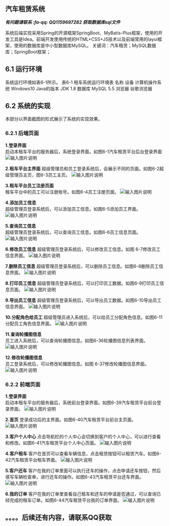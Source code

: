 ## 汽车租赁系统


 **_有问题请联系 :fa-qq: QQ1159697282 获取数据库sql文件_** 

系统后端实现采用Spring的开源框架SpringBoot、MyBatis-Plus框架，使用的开发工具是Idea。前端开发使用传统的HTML+CSS+JS技术以及前端常用的layui框架，使用的数据库是中小型数据库MySQL。
关键词：汽车租赁；MySQL数据库；SpringBoot框架；

## 6.1 运行环境 
系统运行环境如表6-1所示。
表6-1 租车系统运行环境表
名称	设备
计算机操作系统	Windows10
Java的版本	JDK 1.8
数据库	MySQL 5.5
浏览器	谷歌浏览器

## 6.2 系统的实现 
本部分以界面截图的形式展示了系统的实现效果。

### 6.2.1 后端页面 
**1.登录界面**  
启动本租车平台的服务器后，系统登录界面。如图6-1汽车租赁平台后台登录界面
![输入图片说明](https://images.gitee.com/uploads/images/2021/0714/131046_996ed248_5617533.png "图片1.png")

**2.租车平台主界面** 
超级管理员和员工登录系统后，会展示不同的页面。如图6-2超级管理员主页，图6-3员工主页。 
![输入图片说明](https://images.gitee.com/uploads/images/2021/0714/131055_07e72fc6_5617533.png "图片2.png")

**3.租车平台员工注册页面**  
租车平台中的员工可以注册账号。如图6-4员工注册页面。
![输入图片说明](https://images.gitee.com/uploads/images/2021/0714/131105_342e5904_5617533.png "图片3.png")

**4.添加员工信息**  
超级管理员登录系统后，可以添加员工信息。如图6-5添加员工界面。
![输入图片说明](https://images.gitee.com/uploads/images/2021/0714/131136_42dfc473_5617533.png "图片4.png")

**5.查询员工信息**  
超级管理员登录系统后，可以查询员工信息。如图6-6员工信息页面。
![输入图片说明](https://images.gitee.com/uploads/images/2021/0714/131143_b7ee4462_5617533.png "图片5.png")

**6.修改员工信息** 
超级管理员登录系统后，可以修改员工信息。如图 6-7修改员工信息界面。
![输入图片说明](https://images.gitee.com/uploads/images/2021/0714/131152_87c052e0_5617533.png "图片6.png")

**7.删除员工信息** 
超级管理员登录系统后，可以删除员工信息。如图6-8删除员工信息界面。
![输入图片说明](https://images.gitee.com/uploads/images/2021/0714/131200_e50fbbd8_5617533.png "图片7.png")

**8.打印员工信息** 
超级管理员登录系统后，可以打印员工数据。如图6-9打印员工信息页面。
![输入图片说明](https://images.gitee.com/uploads/images/2021/0714/131211_3f5cdc71_5617533.png "图片8.png")

**9.导出员工信息** 
超级管理员登录系统后，可以导出员工数据。如图6-10导出员工信息界面。
![输入图片说明](https://images.gitee.com/uploads/images/2021/0714/131220_16e4d35a_5617533.png "图片9.png")

**10.分配角色给员工** 
超级管理员进入系统后，可以给员工分配角色信息。如图6-11分配员工角色信息界面。
![输入图片说明](https://images.gitee.com/uploads/images/2021/0714/131229_5a2ffec0_5617533.png "图片10.png")

**11.查询轮播图信息**  
员工进入系统后，可以查询轮播图信息。如图6-36轮播图信息列表界面。
![输入图片说明](https://images.gitee.com/uploads/images/2021/0728/132849_3530bcf0_5617533.png "图片1.png")

**12.修改轮播图信息**  
员工登录系统后，可以修改轮播图信息。如图 6-37修改轮播图信息界面。
![输入图片说明](https://images.gitee.com/uploads/images/2021/0728/132900_68c381f3_5617533.png "图片2.png")


### 6.2.2 前端页面
**1.登录界面**  
启动本租车平台的服务器后，系统前台登录界面。如图6-39汽车租赁平台前台登录界面。
![输入图片说明](https://images.gitee.com/uploads/images/2021/0728/132422_7cd5a8e2_5617533.png "前台图片3.png")

**2.首页** 
登录成功后的主界面。如图6-40汽车租赁平台前台主页面。
![输入图片说明](https://images.gitee.com/uploads/images/2021/0728/132432_6e3027ee_5617533.png "前台图片4.png")

**3.客户个人中心** 
点击导航栏的个人中心会切换到客户的个人中心，可以进行查看和修改。如图6-41汽车租赁平台个人中心页面。
![输入图片说明](https://images.gitee.com/uploads/images/2021/0728/132533_3b830f77_5617533.png "前台5.png")

**4.客户租车** 
客户在首页可以查看车辆信息，点击租赁按钮可以租赁汽车。如图6-42汽车租赁平台租车界面。
![输入图片说明](https://images.gitee.com/uploads/images/2021/0728/132519_52626b76_5617533.png "前台6.png")

**5.客户还车** 
客户在我的订单里面可以执行还车的操作，点击申请还车按钮，然后填写车辆检查单，进行还车的操作。如图6-43汽车租赁平台还车界面。
![输入图片说明](https://images.gitee.com/uploads/images/2021/0728/132646_920c689e_5617533.png "图片8.png")

**6.我的订单** 
客户在我的订单里查看自己租车和还车的申请是否通过，可以查询已经完成的租车订单。如图6-44汽车租赁平台我的订单界面。
![输入图片说明](https://images.gitee.com/uploads/images/2021/0728/132610_ef6ccfcc_5617533.png "前台图片7.png")

## 。。。。后续还有内容，请联系QQ获取